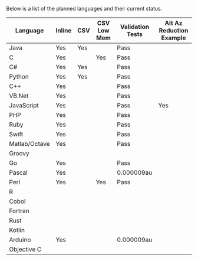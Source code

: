Below is a list of the planned languages and their current status.

Language     |Inline|CSV|CSV Low Mem|Validation Tests|Alt Az Reduction Example
-------------|------|---|-----------|----------------|--------------
Java         |Yes   |Yes|           |Pass            |
C            |Yes   |   |Yes        |Pass            |
C#           |Yes   |Yes|           |Pass            |
Python       |Yes   |Yes|           |Pass            |
C++          |Yes   |   |           |Pass            |
VB.Net       |Yes   |   |           |Pass            |
JavaScript   |Yes   |   |           |Pass            |Yes
PHP          |Yes   |   |           |Pass            |
Ruby         |Yes   |   |           |Pass            |
Swift        |Yes   |   |           |Pass            |
Matlab/Octave|Yes   |   |           |Pass            |
Groovy       |      |   |           |                |
Go           |Yes   |   |           |Pass            |
Pascal       |Yes   |   |           |0.000009au      |
Perl         |Yes   |   |Yes        |Pass            |
R            |      |   |           |                |
Cobol        |      |   |           |                |
Fortran      |      |   |           |                |
Rust         |      |   |           |                |
Kotlin       |      |   |           |                |
Arduino      |Yes   |   |           |0.000009au      |
Objective C  |      |   |           |                |